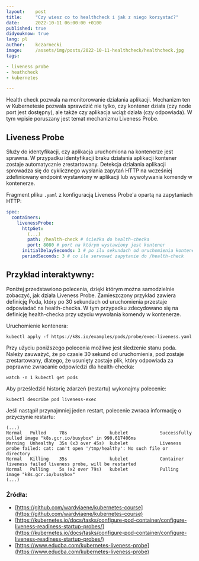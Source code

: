 ```yaml
---
layout:    post
title:     "Czy wiesz co to healthcheck i jak z niego korzystać?"
date:      2022-10-11 06:00:00 +0100
published: true
didyouknow: true
lang: pl
author:    kczarnecki
image:     /assets/img/posts/2022-10-11-healthcheck/healthcheck.jpg
tags:

- liveness probe
- heathcheck
- kubernetes

---
```


Health check pozwala na monitorowanie działania aplikacji. Mechanizm ten w Kubernetesie pozwala sprawdzić nie tylko, czy
kontener działa (czy node port jest dostępny), ale także czy aplikacja wciąż działa (czy odpowiada). W tym wpisie
poruszany jest temat mechanizmu Liveness Probe.

## Liveness Probe

Służy do identyfikacji, czy aplikacja uruchomiona na kontenerze jest sprawna. W przypadku identyfikacji braku działania
aplikacji kontener zostaje automatycznie zrestartowany. Detekcja działania aplikacji sprowadza się do cyklicznego
wysłania zapytań HTTP na wcześniej zdefiniowany endpoint wystawiony w aplikacji lub wywoływania komendy w kontenerze.

Fragment pliku `.yaml` z konfiguracją Liveness Probe'a opartą na zapytaniach HTTP:

```yaml
spec:
  containers:
    livenessProbe:
      httpGet:
        (...)
        path: /health-check # ścieżka do health-checka
        port: 8080 # port na którym wystawiony jest kontener
      initialDelaySeconds: 3 # po ilu sekundach od uruchomienia kontenera włączyć health-checka 
      periodSeconds: 3 # co ile serwować zapytanie do /health-check
```

## Przykład interaktywny:

Poniżej przedstawiono polecenia, dzięki którym można samodzielnie zobaczyć, jak działa Liveness Probe. Zamieszczony
przykład zawiera definicję Poda, który po 30 sekundach od uruchomienia przestaje odpowiadać na health-checka. W tym
przypadku zdecydowano się na definicję health-checka przy użyciu wywołania komendy w kontenerze.

Uruchomienie kontenera:

```shell
kubectl apply -f https://k8s.io/examples/pods/probe/exec-liveness.yaml
```

Przy użyciu poniższego polecenia możliwe jest śledzenie stanu poda. Należy zauważyć, że po czasie 30 sekund od
uruchomienia, pod zostaje zrestartowany, dlatego, że usunięty zostaje plik, który odpowiada za poprawne zwracanie
odpowiedzi dla health-checka:

```shell
watch -n 1 kubectl get pods
```

Aby prześledzić historię zdarzeń (restartu) wykonajmy polecenie:

```shell
kubectl describe pod liveness-exec
```

Jeśli nastąpił przynajmniej jeden restart, polecenie zwraca informację o przyczynie restartu:

```shell
(...)
Normal   Pulled     78s                kubelet            Successfully pulled image "k8s.gcr.io/busybox" in 990.617406ms
Warning  Unhealthy  35s (x3 over 45s)  kubelet            Liveness probe failed: cat: can't open '/tmp/healthy': No such file or directory
Normal   Killing    35s                kubelet            Container liveness failed liveness probe, will be restarted
Normal   Pulling    5s (x2 over 79s)   kubelet            Pulling image "k8s.gcr.io/busybox"
(...)
```

### Źródła:

- [https://github.com/wardviaene/kubernetes-course](https://github.com/wardviaene/kubernetes-course)
- [https://kubernetes.io/docs/tasks/configure-pod-container/configure-liveness-readiness-startup-probes/](https://kubernetes.io/docs/tasks/configure-pod-container/configure-liveness-readiness-startup-probes/)
- [https://www.educba.com/kubernetes-liveness-probe](https://www.educba.com/kubernetes-liveness-probe)